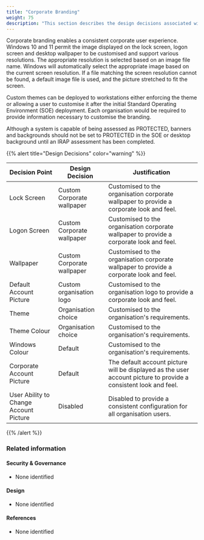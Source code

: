 ```yaml
---
title: "Corporate Branding"
weight: 75
description: "This section describes the design decisions associated with corporate branding on Windows 10 and 11 endpoints configured according to guidance in ASD's Blueprint for Secure Cloud."
---
```


Corporate branding enables a consistent corporate user experience. Windows 10 and 11 permit the image displayed on the lock screen, logon screen and desktop wallpaper to be customised and support various resolutions. The appropriate resolution is selected based on an image file name. Windows will automatically select the appropriate image based on the current screen resolution. If a file matching the screen resolution cannot be found, a default image file is used, and the picture stretched to fit the screen.

Custom themes can be deployed to workstations either enforcing the theme or allowing a user to customise it after the initial Standard Operating Environment (SOE) deployment. Each organisation would be required to provide information necessary to customise the branding.

Although a system is capable of being assessed as PROTECTED, banners and backgrounds should not be set to PROTECTED in the SOE or desktop background until an IRAP assessment has been completed.

{{% alert title="Design Decisions" color="warning" %}}

| Decision Point                         | Design Decision            | Justification                                                                                                    |
|----------------------------------------|----------------------------|------------------------------------------------------------------------------------------------------------------|
| Lock Screen                            | Custom Corporate wallpaper | Customised to the organisation corporate wallpaper to provide a corporate look and feel.                         |
| Logon Screen                           | Custom Corporate wallpaper | Customised to the organisation corporate wallpaper to provide a corporate look and feel.                         |
| Wallpaper                              | Custom Corporate wallpaper | Customised to the organisation corporate wallpaper to provide a corporate look and feel.                         |
| Default Account Picture                | Custom organisation logo   | Customised to the organisation logo to provide a corporate look and feel.                                        |
| Theme                                  | Organisation choice        | Customised to the organisation's requirements.                                                                   |
| Theme Colour                           | Organisation choice        | Customised to the organisation's requirements.                                                                   |
| Windows Colour                         | Default                    | Customised to the organisation's requirements.                                                                   |
| Corporate Account Picture              | Default                    | The default account picture will be displayed as the user account picture to provide a consistent look and feel. |
| User Ability to Change Account Picture | Disabled                   | Disabled to provide a consistent configuration for all organisation users.                                       |

{{% /alert %}}

### Related information

#### Security & Governance

* None identified

#### Design

* None identified

#### References

* None identified